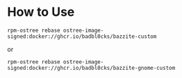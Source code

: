 # How to Use

`rpm-ostree rebase ostree-image-signed:docker://ghcr.io/badbl0cks/bazzite-custom`

or 

`rpm-ostree rebase ostree-image-signed:docker://ghcr.io/badbl0cks/bazzite-gnome-custom`
